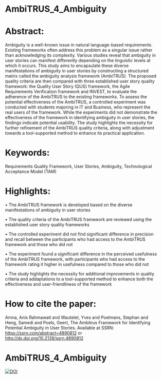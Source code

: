 # AmbiTRUS_4_Ambiguity

# Abstract:
Ambiguity is a well-known issue in natural language-based requirements. Existing frameworks often address this problem as a singular issue rather than acknowledging its complexity. Various studies reveal that ambiguity in user stories can manifest differently depending on the linguistic levels at which it occurs. 
This study aims to encapsulate these diverse manifestations of ambiguity in user stories by constructing a structured matrix called the ambiguity analysis framework (AmbiTRUS). The proposed quality criteria are then compared with three established user story quality framework: the Quality User Story (QUS) framework, the Agile Requirements Verification framework and INVEST, to evaluate the adherence of the AmbiTRUS to the existing frameworks. 
To assess the potential effectiveness of the AmbiTRUS, a controlled experiment was conducted with students majoring in IT and Business, who represent the real users of the framework. While the experiments did not demonstrate the effectiveness of the framework in identifying ambiguity in user stories, the findings indicate potential usability. The study highlights the necessity for further refinement of the AmbiTRUS quality criteria, along with adjustment towards a tool-supported method to enhance its practical application.  

# Keywords: 
Requirements Quality Framework, User Stories, Ambiguity, Technological Acceptance Model (TAM) 

# Highlights:
•	The AmbiTRUS framework is developed based on the diverse manifestations of ambiguity in user stories 

•	The quality criteria of the AmbiTRUS framework are reviewed using the established user story quality frameworks

•	The controlled experiment did not find significant difference in precision and recall between the participants who had access to the AmbiTRUS framework and those who did not

•	The experiment found a significant difference in the perceived usefulness of the AmbiTRUS framework, with participants who had access to the framework rating it higher in usefulness compared to those who did not

•	The study highlights the necessity for additional improvements in quality criteria and addaptations to a tool-supported method to enhance both the effectiveness and user-friendliness of the framework 

# How to cite the paper:
Amna, Anis Rahmawati and Wautelet, Yves and Poelmans, Stephan and Heng, Samedi and Poels, Geert, The Ambitrus Framework for Identifying Potential Ambiguity in User Stories. Available at SSRN: https://ssrn.com/abstract=4890812 or http://dx.doi.org/10.2139/ssrn.4890812

# AmbiTRUS_4_Ambiguity
[![DOI](https://zenodo.org/badge/807462370.svg)](https://doi.org/10.5281/zenodo.14679767)

